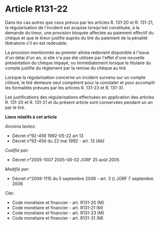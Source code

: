# Article R131-22

Dans les cas autres que ceux prévus par les articles R. 131-20 et R. 131-21, la régularisation de l'incident est acquise
lorsqu'est constituée, à la demande du tireur, une provision bloquée affectée au paiement effectif du chèque et que le tireur
justifie auprès du tiré du paiement de la pénalité libératoire s'il en est redevable.

La provision mentionnée au premier alinéa redevient disponible à l'issue d'un délai d'un an, si elle n'a pas été utilisée par
l'effet d'une nouvelle présentation du chèque impayé, ou immédiatement lorsque le titulaire du compte justifie du règlement
par la remise du chèque au tiré.

Lorsque la régularisation concerne un incident survenu sur un compte clôturé, le tiré demeure seul compétent pour la
constater et pour accomplir les formalités prévues par les articles R. 131-23 et R. 131-31.

Les justifications des régularisations effectuées en application des articles R. 131-20 et R. 131-21 et du présent article
sont conservées pendant un an par le tiré.

**Liens relatifs à cet article**

_Anciens textes_:

  - Décret n°92-456 1992-05-22 art 13
  - Décret n°92-456 du 22 mai 1992 - art. 13 (Ab)

_Codifié par_:

  - Décret n°2005-1007 2005-08-02 JORF 25 août 2005

_Modifié par_:

  - Décret n°2006-1115 du 5 septembre 2006 - art. 3 () JORF 7 septembre 2006

_Cite_:

  - Code monétaire et financier - art. R131-20 (M)
  - Code monétaire et financier - art. R131-21 (M)
  - Code monétaire et financier - art. R131-23 (M)
  - Code monétaire et financier - art. R131-31 (M)
